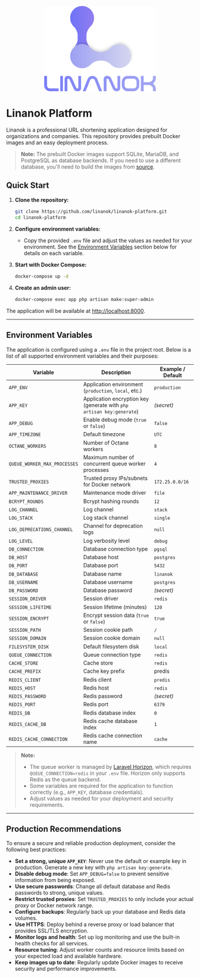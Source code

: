 <p align="center">
  <a href="https://linanok.com" target="_blank">
    <img src="https://raw.githubusercontent.com/linanok/linanok/main/logo.svg" width="300" alt="Linanok Logo">
  </a>
</p>

# Linanok Platform

Linanok is a professional URL shortening application designed for organizations and companies. This repository
provides prebuilt Docker images and an easy deployment process.

> **Note:** The prebuilt Docker images support SQLite, MariaDB, and PostgreSQL as database backends. If you need to use
> a different database, you'll need to build the images from [source](https://github.com/linanok/linanok).

## Quick Start

1. **Clone the repository:**
   ```bash
   git clone https://github.com/linanok/linanok-platform.git
   cd linanok-platform
   ```

2. **Configure environment variables:**
    - Copy the provided `.env` file and adjust the values as needed for your environment. See
      the [Environment Variables](#environment-variables) section below for details on each variable.

3. **Start with Docker Compose:**
   ```bash
   docker-compose up -d
   ```

4. **Create an admin user:**
   ```bash
   docker-compose exec app php artisan make:super-admin
   ```

The application will be available at [http://localhost:8000](http://localhost:8000).

---

## Environment Variables

The application is configured using a `.env` file in the project root. Below is a list of all supported environment
variables and their purposes:

| Variable                     | Description                                                           | Example / Default |
|------------------------------|-----------------------------------------------------------------------|-------------------|
| `APP_ENV`                    | Application environment (`production`, `local`, etc.)                 | `production`      |
| `APP_KEY`                    | Application encryption key (generate with `php artisan key:generate`) | *(secret)*        |
| `APP_DEBUG`                  | Enable debug mode (`true` or `false`)                                 | `false`           |
| `APP_TIMEZONE`               | Default timezone                                                      | `UTC`             |
| `OCTANE_WORKERS`             | Number of Octane workers                                              | `8`               |
| `QUEUE_WORKER_MAX_PROCESSES` | Maximum number of concurrent queue worker processes                   | `4`               |
| `TRUSTED_PROXIES`            | Trusted proxy IPs/subnets for Docker network                          | `172.25.0.0/16`   |
| `APP_MAINTENANCE_DRIVER`     | Maintenance mode driver                                               | `file`            |
| `BCRYPT_ROUNDS`              | Bcrypt hashing rounds                                                 | `12`              |
| `LOG_CHANNEL`                | Log channel                                                           | `stack`           |
| `LOG_STACK`                  | Log stack channel                                                     | `single`          |
| `LOG_DEPRECATIONS_CHANNEL`   | Channel for deprecation logs                                          | `null`            |
| `LOG_LEVEL`                  | Log verbosity level                                                   | `debug`           |
| `DB_CONNECTION`              | Database connection type                                              | `pgsql`           |
| `DB_HOST`                    | Database host                                                         | `postgres`        |
| `DB_PORT`                    | Database port                                                         | `5432`            |
| `DB_DATABASE`                | Database name                                                         | `linanok`         |
| `DB_USERNAME`                | Database username                                                     | `postgres`        |
| `DB_PASSWORD`                | Database password                                                     | *(secret)*        |
| `SESSION_DRIVER`             | Session driver                                                        | `redis`           |
| `SESSION_LIFETIME`           | Session lifetime (minutes)                                            | `120`             |
| `SESSION_ENCRYPT`            | Encrypt session data (`true` or `false`)                              | `true`            |
| `SESSION_PATH`               | Session cookie path                                                   | `/`               |
| `SESSION_DOMAIN`             | Session cookie domain                                                 | `null`            |
| `FILESYSTEM_DISK`            | Default filesystem disk                                               | `local`           |
| `QUEUE_CONNECTION`           | Queue connection type                                                 | `redis`           |
| `CACHE_STORE`                | Cache store                                                           | `redis`           |
| `CACHE_PREFIX`               | Cache key prefix                                                      | predis            |
| `REDIS_CLIENT`               | Redis client                                                          | `predis`          |
| `REDIS_HOST`                 | Redis host                                                            | `redis`           |
| `REDIS_PASSWORD`             | Redis password                                                        | *(secret)*        |
| `REDIS_PORT`                 | Redis port                                                            | `6379`            |
| `REDIS_DB`                   | Redis database index                                                  | `0`               |
| `REDIS_CACHE_DB`             | Redis cache database index                                            | `1`               |
| `REDIS_CACHE_CONNECTION`     | Redis cache connection name                                           | `cache`           |

> **Note:**
> - The queue worker is managed by [Laravel Horizon](https://laravel.com/docs/horizon), which requires
    `QUEUE_CONNECTION=redis` in your `.env` file. Horizon only supports Redis as the queue backend.
> - Some variables are required for the application to function correctly (e.g., `APP_KEY`, database credentials).
> - Adjust values as needed for your deployment and security requirements.

---

## Production Recommendations

To ensure a secure and reliable production deployment, consider the following best practices:

- **Set a strong, unique `APP_KEY`**: Never use the default or example key in production. Generate a new key with
  `php artisan key:generate`.
- **Disable debug mode**: Set `APP_DEBUG=false` to prevent sensitive information from being exposed.
- **Use secure passwords**: Change all default database and Redis passwords to strong, unique values.
- **Restrict trusted proxies**: Set `TRUSTED_PROXIES` to only include your actual proxy or Docker network range.
- **Configure backups**: Regularly back up your database and Redis data volumes.
- **Use HTTPS**: Deploy behind a reverse proxy or load balancer that provides SSL/TLS encryption.
- **Monitor logs and health**: Set up log monitoring and use the built-in health checks for all services.
- **Resource tuning**: Adjust worker counts and resource limits based on your expected load and available hardware.
- **Keep images up to date**: Regularly update Docker images to receive security and performance improvements.
